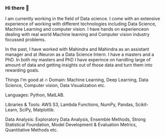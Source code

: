 ### Hi there 👋

<!--
**Subhasankar261/Subhasankar261** is a ✨ _special_ ✨ repository because its `README.md` (this file) appears on your GitHub profile.

Here are some ideas to get you started:

- 🔭 I’m currently working on ...
- 🌱 I’m currently learning ...
- 👯 I’m looking to collaborate on ...
- 🤔 I’m looking for help with ...
- 💬 Ask me about ...
- 📫 How to reach me: ...
- 😄 Pronouns: ...
- ⚡ Fun fact: ...
-->
I am currently working in the field of Data science. I come with an extensive experience of working with different technologies including  Data Science, Machine Learning and computer vision. I have hands on experienceon dealing with real world Machine learning and Computer vision industry focussed problems.

In the past, I have worked with Mahindra and Mahindra as an assistant manager and at iNeuron as a Data Science Intern. I have a masters and a PhD. In both my masters and PhD I have experince on handling large of amount of data and getting insights out of those data and turn them into rewarding goals.

Things I'm good at 🔥
Domain: Machine Learning, Deep Learning, Data Science, Computer vision, Data Visualization etc.

Languages: Python, MatLAB.

Libraries & Tools: AWS S3, Lambda Functions, NumPy, Pandas, Scikit-Learn, SciPy, Matplotlib.

Data Analysis: Exploratory Data Analysis, Ensemble Methods, Strong Statistical Foundation, Model Development & Evaluation Metrics, Quantitative Methods etc.
